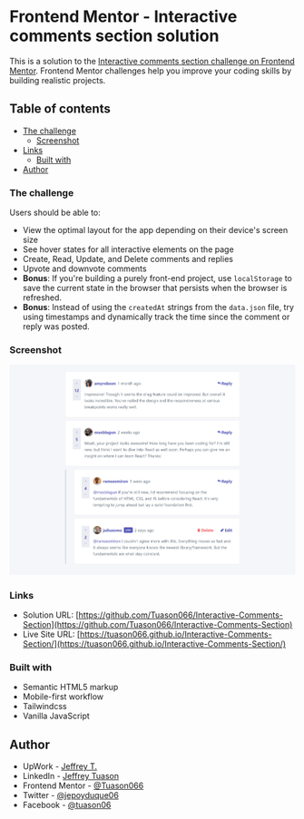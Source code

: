 # Frontend Mentor - Interactive comments section solution

This is a solution to the [Interactive comments section challenge on Frontend Mentor](https://www.frontendmentor.io/challenges/interactive-comments-section-iG1RugEG9). Frontend Mentor challenges help you improve your coding skills by building realistic projects. 

## Table of contents

- [The challenge](#the-challenge)
  - [Screenshot](#screenshot)
- [Links](#links)
  - [Built with](#built-with)
- [Author](#author)

### The challenge

Users should be able to:

- View the optimal layout for the app depending on their device's screen size
- See hover states for all interactive elements on the page
- Create, Read, Update, and Delete comments and replies
- Upvote and downvote comments
- **Bonus**: If you're building a purely front-end project, use `localStorage` to save the current state in the browser that persists when the browser is refreshed.
- **Bonus**: Instead of using the `createdAt` strings from the `data.json` file, try using timestamps and dynamically track the time since the comment or reply was posted.

### Screenshot

![](./Screenshot%202022-08-13%20at%2018-49-01%20Frontend%20Mentor%20Interactive%20comments%20section.png)

### Links

- Solution URL: [https://github.com/Tuason066/Interactive-Comments-Section](https://github.com/Tuason066/Interactive-Comments-Section)
- Live Site URL: [https://tuason066.github.io/Interactive-Comments-Section/](https://tuason066.github.io/Interactive-Comments-Section/)

### Built with

- Semantic HTML5 markup
- Mobile-first workflow
- Tailwindcss
- Vanilla JavaScript

## Author

- UpWork - [Jeffrey T.](https://www.upwork.com/freelancers/~01ceb92ba1bd22d563)
- LinkedIn - [Jeffrey Tuason](https://www.linkedin.com/in/jeffreytuason/)
- Frontend Mentor - [@Tuason066](https://www.frontendmentor.io/profile/Tuason066)
- Twitter - [@jepoyduque06](https://twitter.com/jepoyduque06)
- Facebook - [@tuason06](https://www.facebook.com/Tuason06)